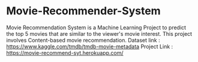 # Movie-Recommender-System
Movie Recommendation System is a Machine Learning Project to predict the top 5 movies that are similar to the viewer's movie interest.
This project involves Content-based movie recommendation.
Dataset link : https://www.kaggle.com/tmdb/tmdb-movie-metadata
Project Link : https://movie-recommend-syt.herokuapp.com/

